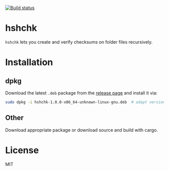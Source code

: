 [![Build status](https://github.com/macote/hshchk/workflows/ci/badge.svg)](https://github.com/macote/hshchk/actions)

# hshchk

`hshchk` lets you create and verify checksums on folder files recursively.

# Installation

## dpkg

Download the latest `.deb` package from the [release page](https://github.com/macote/hshchk/releases) and install it via:

``` bash
sudo dpkg -i hshchk-1.0.0-x86_64-unknown-linux-gnu.deb  # adapt version number and architecture
```

## Other

Download appropriate package or download source and build with cargo.

# License

MIT
